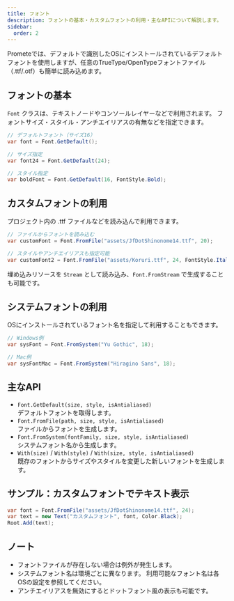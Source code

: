 ```yaml
---
title: フォント
description: フォントの基本・カスタムフォントの利用・主なAPIについて解説します。
sidebar:
  order: 2
---
```


Prometeでは、デフォルトで識別したOSにインストールされているデフォルトフォントを使用しますが、任意のTrueType/OpenTypeフォントファイル（.ttf/.otf）も簡単に読み込めます。

## フォントの基本

`Font` クラスは、テキストノードやコンソールレイヤーなどで利用されます。
フォントサイズ・スタイル・アンチエイリアスの有無などを指定できます。

```csharp
// デフォルトフォント（サイズ16）
var font = Font.GetDefault();

// サイズ指定
var font24 = Font.GetDefault(24);

// スタイル指定
var boldFont = Font.GetDefault(16, FontStyle.Bold);
```

## カスタムフォントの利用

プロジェクト内の .ttf ファイルなどを読み込んで利用できます。

```csharp
// ファイルからフォントを読み込む
var customFont = Font.FromFile("assets/JfDotShinonome14.ttf", 20);

// スタイルやアンチエイリアスも指定可能
var customFont2 = Font.FromFile("assets/Koruri.ttf", 24, FontStyle.Italic, false);
```

埋め込みリソースを `Stream` として読み込み、`Font.FromStream` で生成することも可能です。

## システムフォントの利用

OSにインストールされているフォント名を指定して利用することもできます。

```csharp
// Windows例
var sysFont = Font.FromSystem("Yu Gothic", 18);

// Mac例
var sysFontMac = Font.FromSystem("Hiragino Sans", 18);
```

## 主なAPI

- `Font.GetDefault(size, style, isAntialiased)`<br/>
  デフォルトフォントを取得します。
- `Font.FromFile(path, size, style, isAntialiased)`<br/>
  ファイルからフォントを生成します。
- `Font.FromSystem(fontFamily, size, style, isAntialiased)`<br/>
  システムフォント名から生成します。
- `With(size)` / `With(style)` / `With(size, style, isAntialiased)`<br/>
  既存のフォントからサイズやスタイルを変更した新しいフォントを生成します。

## サンプル：カスタムフォントでテキスト表示

```csharp
var font = Font.FromFile("assets/JfDotShinonome14.ttf", 24);
var text = new Text("カスタムフォント", font, Color.Black);
Root.Add(text);
```

## ノート

- フォントファイルが存在しない場合は例外が発生します。
- システムフォント名は環境ごとに異なります。
  利用可能なフォント名は各OSの設定を参照してください。
- アンチエイリアスを無効にするとドットフォント風の表示も可能です。
